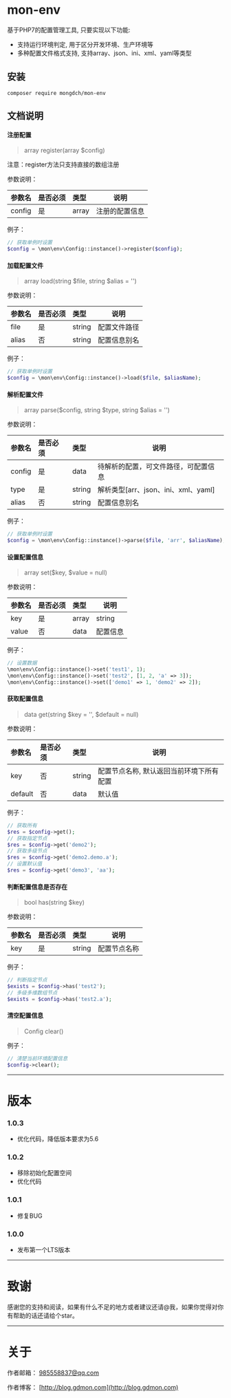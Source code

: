 # mon-env

基于PHP7的配置管理工具, 只要实现以下功能:

* 支持运行环境判定, 用于区分开发环境、生产环境等
* 多种配置文件格式支持, 支持array、json、ini、xml、yaml等类型

## 安装

```
composer require mongdch/mon-env
```

## 文档说明

#### 注册配置
> array register(array $config)

注意：register方法只支持直接的数组注册

参数说明：

|参数名|是否必须|类型|说明|
|:----|:---|:----- |-----|
| config | 是  | array | 注册的配置信息 |

例子：

```php
// 获取单例时设置
$config = \mon\env\Config::instance()->register($config);

```

#### 加载配置文件
> array load(string $file, string $alias = '')

参数说明：

|参数名|是否必须|类型|说明|
|:----|:---|:----- |-----|
| file | 是  | string | 配置文件路径 |
| alias | 否  | string | 配置信息别名 |

例子：

```php
// 获取单例时设置
$config = \mon\env\Config::instance()->load($file, $aliasName);

```

#### 解析配置文件
> array parse($config, string $type, string $alias = '')

参数说明：

|参数名|是否必须|类型|说明|
|:----|:---|:----- |-----|
| config | 是  | data | 待解析的配置，可文件路径，可配置信息 |
| type | 是  | string | 解析类型[arr、json、ini、xml、yaml] |
| alias | 否  | string | 配置信息别名 |

例子：

```php
// 获取单例时设置
$config = \mon\env\Config::instance()->parse($file, 'arr', $aliasName);

```

#### 设置配置信息
> array set($key, $value = null)

参数说明：

|参数名|是否必须|类型|说明|
|:----|:---|:----- |-----|
| key | 是  | array|string | 配置信息，或配置节点名称 |
| value | 否  | data | 配置信息 |

例子：

```php
// 设置数据
\mon\env\Config::instance()->set('test1', 1);
\mon\env\Config::instance()->set('test2', [1, 2, 'a' => 3]);
\mon\env\Config::instance()->set(['demo1' => 1, 'demo2' => 2]);

```

#### 获取配置信息
> data get(string $key = '', $default = null)

参数说明：

|参数名|是否必须|类型|说明|
|:----|:---|:----- |-----|
| key | 否  | string | 配置节点名称, 默认返回当前环境下所有配置 |
| default | 否  | data | 默认值 |

例子：

```php
// 获取所有
$res = $config->get();
// 获取指定节点
$res = $config->get('demo2');
// 获取多级节点
$res = $config->get('demo2.demo.a');
// 设置默认值
$res = $config->get('demo3', 'aa');

```

#### 判断配置信息是否存在
> bool has(string $key)

参数说明：

|参数名|是否必须|类型|说明|
|:----|:---|:----- |-----|
| key | 是  | string | 配置节点名称 |

例子：

```php
// 判断指定节点
$exists = $config->has('test2');
// 多级多维数组节点
$exists = $config->has('test2.a');

```

#### 清空配置信息
> Config clear()



例子：

```php
// 清楚当前环境配置信息
$config->clear();

```


---

# 版本

### 1.0.3

* 优化代码，降低版本要求为5.6

### 1.0.2

* 移除初始化配置空间
* 优化代码

### 1.0.1

* 修复BUG

### 1.0.0

* 发布第一个LTS版本


---

# 致谢

感谢您的支持和阅读，如果有什么不足的地方或者建议还请@我，如果你觉得对你有帮助的话还请给个star。

---

# 关于

作者邮箱： 985558837@qq.com

作者博客： [http://blog.gdmon.com](http://blog.gdmon.com)
